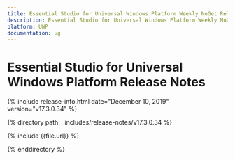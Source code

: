 ```yaml
---
title: Essential Studio for Universal Windows Platform Weekly NuGet Release Release Notes  
description: Essential Studio for Universal Windows Platform Weekly NuGet Release Release Notes  
platform: UWP
documentation: ug
---
```


# Essential Studio for Universal Windows Platform  Release Notes  

{% include release-info.html date="December 10, 2019"  version="v17.3.0.34" %} 


{% directory path: _includes/release-notes/v17.3.0.34 %}

{% include {{file.url}} %}

{% enddirectory %}